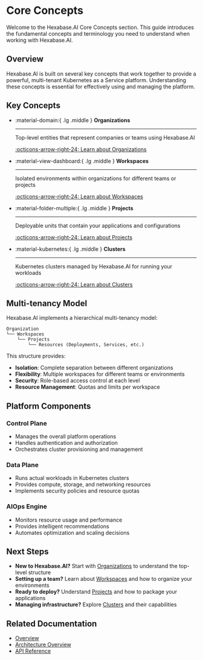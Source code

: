 # Core Concepts

Welcome to the Hexabase.AI Core Concepts section. This guide introduces the fundamental concepts and terminology you need to understand when working with Hexabase.AI.

## Overview

Hexabase.AI is built on several key concepts that work together to provide a powerful, multi-tenant Kubernetes as a Service platform. Understanding these concepts is essential for effectively using and managing the platform.

## Key Concepts

<div class="grid cards" markdown>

-   :material-domain:{ .lg .middle } **Organizations**

    ---

    Top-level entities that represent companies or teams using Hexabase.AI

    [:octicons-arrow-right-24: Learn about Organizations](multi-tenancy.md)

-   :material-view-dashboard:{ .lg .middle } **Workspaces**

    ---

    Isolated environments within organizations for different teams or projects

    [:octicons-arrow-right-24: Learn about Workspaces](multi-tenancy.md#workspaces)

-   :material-folder-multiple:{ .lg .middle } **Projects**

    ---

    Deployable units that contain your applications and configurations

    [:octicons-arrow-right-24: Learn about Projects](core-concepts.md#projects)

-   :material-kubernetes:{ .lg .middle } **Clusters**

    ---

    Kubernetes clusters managed by Hexabase.AI for running your workloads

    [:octicons-arrow-right-24: Learn about Clusters](technology-stack.md)

</div>

## Multi-tenancy Model

Hexabase.AI implements a hierarchical multi-tenancy model:

```
Organization
└── Workspaces
    └── Projects
        └── Resources (Deployments, Services, etc.)
```

This structure provides:
- **Isolation**: Complete separation between different organizations
- **Flexibility**: Multiple workspaces for different teams or environments
- **Security**: Role-based access control at each level
- **Resource Management**: Quotas and limits per workspace

## Platform Components

### Control Plane
- Manages the overall platform operations
- Handles authentication and authorization
- Orchestrates cluster provisioning and management

### Data Plane
- Runs actual workloads in Kubernetes clusters
- Provides compute, storage, and networking resources
- Implements security policies and resource quotas

### AIOps Engine
- Monitors resource usage and performance
- Provides intelligent recommendations
- Automates optimization and scaling decisions

## Next Steps

- **New to Hexabase.AI?** Start with [Organizations](multi-tenancy.md) to understand the top-level structure
- **Setting up a team?** Learn about [Workspaces](multi-tenancy.md#workspaces) and how to organize your environments
- **Ready to deploy?** Understand [Projects](core-concepts.md#projects) and how to package your applications
- **Managing infrastructure?** Explore [Clusters](technology-stack.md) and their capabilities

## Related Documentation

- [Overview](overview.md)
- [Architecture Overview](../architecture/index.md)
- [API Reference](../api/index.md)